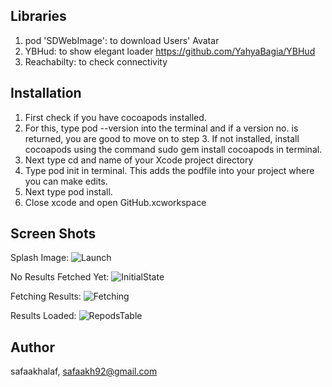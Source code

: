  

## Libraries
1. pod 'SDWebImage': to download Users' Avatar
2. YBHud: to show elegant loader https://github.com/YahyaBagia/YBHud
3. Reachabilty: to check connectivity

## Installation


1. First check if you have cocoapods installed. 
2. For this, type pod --version into the terminal and if a version no. is returned, you are good to move on to step 3.
    If not installed, install cocoapods using the command sudo gem install cocoapods in terminal.
3. Next type cd and name of your Xcode project directory
4. Type pod init in terminal. This adds the podfile into your project where you can make edits.
5. Next type pod install.
6. Close xcode and open GitHub.xcworkspace


## Screen Shots
Splash Image:
![Launch](https://user-images.githubusercontent.com/5706425/55712211-022fec00-59f7-11e9-9d33-3fcb528ea1cd.png)

No Results Fetched Yet:
![InitialState](https://user-images.githubusercontent.com/5706425/55712210-022fec00-59f7-11e9-8559-e3ac79c26ed8.png)

Fetching Results:
![Fetching](https://user-images.githubusercontent.com/5706425/55712207-01975580-59f7-11e9-8b88-46ab370c0c05.png)

Results Loaded:
![RepodsTable](https://user-images.githubusercontent.com/5706425/55712212-022fec00-59f7-11e9-8a15-c3d7b3bb49d8.png)




## Author

safaakhalaf, safaakh92@gmail.com

